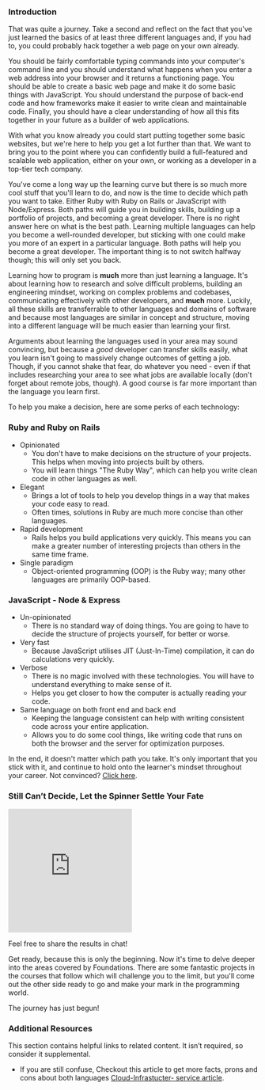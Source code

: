 ### Introduction

That was quite a journey. Take a second and reflect on the fact that you've just learned the basics of at least three different languages and, if you had to, you could probably hack together a web page on your own already.

You should be fairly comfortable typing commands into your computer's command line and you should understand what happens when you enter a web address into your browser and it returns a functioning page. You should be able to create a basic web page and make it do some basic things with JavaScript. You should understand the purpose of back-end code and how frameworks make it easier to write clean and maintainable code. Finally, you should have a clear understanding of how all this fits together in your future as a builder of web applications.

With what you know already you could start putting together some basic websites, but we're here to help you get a lot further than that. We want to bring you to the point where you can confidently build a full-featured and scalable web application, either on your own, or working as a developer in a top-tier tech company.

You've come a long way up the learning curve but there is so much more cool stuff that you'll learn to do, and now is the time to decide which path you want to take. Either Ruby with Ruby on Rails or JavaScript with Node/Express. Both paths will guide you in building skills, building up a portfolio of projects, and becoming a great developer. There is no right answer here on what is the best path. Learning multiple languages can help you become a well-rounded developer, but sticking with one could make you more of an expert in a particular language. Both paths will help you become a great developer. The important thing is to not switch halfway though; this will only set you back.

Learning how to program is **much** more than just learning a language. It's about learning how to research and solve difficult problems, building an engineering mindset, working on complex problems and codebases, communicating effectively with other developers, and **much** more. Luckily, all these skills are transferrable to other languages and domains of software and because most languages are similar in concept and structure, moving into a different language will be much easier than learning your first.

Arguments about learning the languages used in your area may sound convincing, but because a _good_ developer can transfer skills easily, what you learn isn't going to massively change outcomes of getting a job. Though, if you cannot shake that fear, do whatever you need - even if that includes researching your area to see what jobs are available locally (don't forget about remote jobs, though). A good course is far more important than the language you learn first.

To help you make a decision, here are some perks of each technology:

### Ruby and Ruby on Rails

- Opinionated
  - You don't have to make decisions on the structure of your projects. This helps when moving into projects built by others.
  - You will learn things "The Ruby Way", which can help you write clean code in other languages as well.
- Elegant
  - Brings a lot of tools to help you develop things in a way that makes your code easy to read.
  - Often times, solutions in Ruby are much more concise than other languages.
- Rapid development
  - Rails helps you build applications very quickly. This means you can make a greater number of interesting projects than others in the same time frame.
- Single paradigm
  - Object-oriented programming (OOP) is the Ruby way; many other languages are primarily OOP-based.

### JavaScript - Node & Express

- Un-opinionated
  - There is no standard way of doing things. You are going to have to decide the structure of projects yourself, for better or worse.
- Very fast
  - Because JavaScript utilises JIT (Just-In-Time) compilation, it can do calculations very quickly.
- Verbose
  - There is no magic involved with these technologies. You will have to understand everything to make sense of it.
  - Helps you get closer to how the computer is actually reading your code.
- Same language on both front end and back end
  - Keeping the language consistent can help with writing consistent code across your entire application.
  - Allows you to do some cool things, like writing code that runs on both the browser and the server for optimization purposes.

In the end, it doesn't matter which path you take. It's only important that you stick with it, and continue to hold onto the learner's mindset throughout your career. Not convinced? [Click here](https://medium.com/@bycdiaz/choosing-the-right-language-a-short-guide-on-how-not-to-ruin-your-career-2b353be1371).

### Still Can’t Decide, Let the Spinner Settle Your Fate

<iframe src="https://wheeldecide.com/e.php?c1=Ruby+on+Rails&c2=Node&col=rgy&t=The+Odin+Project+Path+Wheel&time=7" sandbox="allow-scripts allow-same-origin" width="250" height="250" scrolling="no" frameborder="0"></iframe>

Feel free to share the results in chat!

Get ready, because this is only the beginning. Now it's time to delve deeper into the areas covered by Foundations. There are some fantastic projects in the courses that follow which will challenge you to the limit, but you'll come out the other side ready to go and make your mark in the programming world.

The journey has just begun!

### Additional Resources

This section contains helpful links to related content. It isn’t required, so consider it supplemental.

* If you are still confuse, Checkout this article to get more facts, prons and cons about both languages [Cloud-Infrastucter- service article](https://cloudinfrastructureservices.co.uk/ruby-on-rails-vs-javascript-whats-the-difference/).
